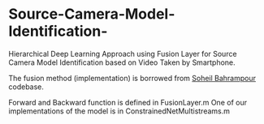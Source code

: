 # Source-Camera-Model-Identification-
Hierarchical Deep Learning Approach using Fusion Layer for Source Camera Model Identification based on Video Taken by Smartphone.

The fusion method (implementation) is borrowed from <a href="https://github.com/soheilb/multimodal_dictionary_learning">Soheil Bahrampour</a> codebase.

Forward and Backward function is defined in FusionLayer.m
One of our implementations of the model is in ConstrainedNetMultistreams.m
